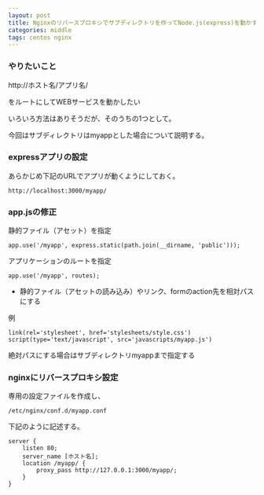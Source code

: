 ```yaml
---
layout: post
title: Nginxのリバースプロキシでサブディレクトリを作ってNode.js(express)を動かす
categories: middle
tags: centos nginx
---
```


### やりたいこと

http://ホスト名/アプリ名/

をルートにしてWEBサービスを動かしたい

いろいろ方法はありそうだが、そのうちの1つとして。

今回はサブディレクトリはmyappとした場合について説明する。

### expressアプリの設定

あらかじめ下記のURLでアプリが動くようにしておく。

```
http://localhost:3000/myapp/
```

### app.jsの修正

静的ファイル（アセット）を指定

```
app.use('/myapp', express.static(path.join(__dirname, 'public')));
```

アプリケーションのルートを指定

```
app.use('/myapp', routes);
```

- 静的ファイル（アセットの読み込み）やリンク、formのaction先を相対パスにする

例

```
link(rel='stylesheet', href='stylesheets/style.css')
script(type='text/javascript', src='javascripts/myapp.js')
```

絶対パスにする場合はサブディレクトリmyappまで指定する

### nginxにリバースプロキシ設定

専用の設定ファイルを作成し、

```
/etc/nginx/conf.d/myapp.conf
```

下記のように記述する。

```
server {
    listen 80;
    server_name [ホスト名];
    location /myapp/ {
        proxy_pass http://127.0.0.1:3000/myapp/;
    }
}
```





























